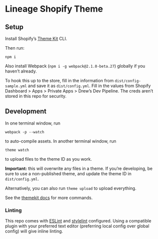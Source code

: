 # Lineage Shopify Theme

## Setup

Install Shopify’s [Theme Kit](https://github.com/shopify/themekit) CLI.

Then run:

```
npm i
```

Also install Webpack (`npm i -g webpack@2.1.0-beta.27`) globally if you
haven’t already.

To hook this up to the store, fill in the information from `dist/config-sample.yml` and
save it as `dist/config.yml`. Fill in the values from Shopify Dashboard > Apps > Private Apps > Drew’s Dev Pipeline.
The creds aren’t stored in this repo for security.

## Development

In one terminal window, run

```
webpack -p --watch
```

to auto-compile assets. In another terminal window, run

```
theme watch
```

to upload files to the theme ID as you work.

**Important:** this will overwrite any files in a theme. If you’re
developing, be sure to use a non-published theme, and update the
theme ID in `dist/config.yml`.

Alternatively, you can also run `theme upload` to upload everything.

See the [themekit docs](https://github.com/shopify/themekit) for more commands.

### Linting

This repo comes with [ESLint](http://eslint.org/) and [stylelint](https://github.com/stylelint/stylelint) configured. Using a
compatible plugin with your preferred text editor (preferring local
config over global config) will give inline linting.
